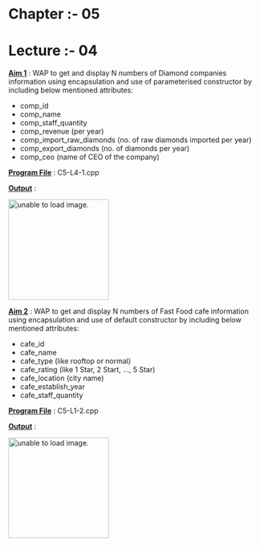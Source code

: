 # Chapter :- 05 
# Lecture :- 04


<u>**Aim 1**</u> : WAP to get and display N numbers of Diamond companies information using encapsulation and use of parameterised constructor by including below mentioned attributes:
- comp_id
- comp_name
- comp_staff_quantity
- comp_revenue (per year)
- comp_import_raw_diamonds (no. of raw diamonds imported per year)
- comp_export_diamonds (no. of diamonds per year)
- comp_ceo (name of CEO of the company)

<u>**Program File**</u> : C5-L4-1.cpp

<u>**Output**</u> :

<img src="https://user-images.githubusercontent.com/114165239/209714955-8057fa74-9477-4a97-a6a3-24cd31a0e981.png" height = "200px" alt = "unable to load image.">

<u>**Aim 2**</u> : WAP to get and display N numbers of Fast Food cafe information using encapsulation and use of default constructor by including below mentioned attributes:
- cafe_id
- cafe_name
- cafe_type (like rooftop or normal)
- cafe_rating (like 1 Star, 2 Start, ..., 5 Star)
- cafe_location (city name)
- cafe_establish_year
- cafe_staff_quantity

<u>**Program File**</u> : C5-L1-2.cpp

<u>**Output**</u> :

<img src="https://user-images.githubusercontent.com/114165239/209715238-fe88c785-e2e1-4767-8233-9cc7a0566eda.png" height = "200px" alt = "unable to load image.">
